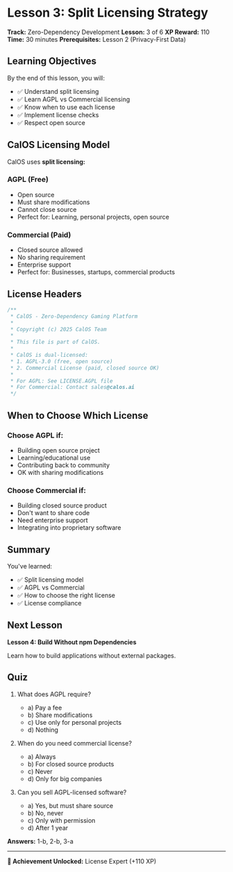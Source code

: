 # Lesson 3: Split Licensing Strategy

**Track:** Zero-Dependency Development
**Lesson:** 3 of 6
**XP Reward:** 110
**Time:** 30 minutes
**Prerequisites:** Lesson 2 (Privacy-First Data)

## Learning Objectives

By the end of this lesson, you will:
- ✅ Understand split licensing
- ✅ Learn AGPL vs Commercial licensing
- ✅ Know when to use each license
- ✅ Implement license checks
- ✅ Respect open source

## CalOS Licensing Model

CalOS uses **split licensing:**

### AGPL (Free)
- Open source
- Must share modifications
- Cannot close source
- Perfect for: Learning, personal projects, open source

### Commercial (Paid)
- Closed source allowed
- No sharing requirement
- Enterprise support
- Perfect for: Businesses, startups, commercial products

## License Headers

```javascript
/**
 * CalOS - Zero-Dependency Gaming Platform
 *
 * Copyright (c) 2025 CalOS Team
 *
 * This file is part of CalOS.
 *
 * CalOS is dual-licensed:
 * 1. AGPL-3.0 (free, open source)
 * 2. Commercial License (paid, closed source OK)
 *
 * For AGPL: See LICENSE.AGPL file
 * For Commercial: Contact sales@calos.ai
 */
```

## When to Choose Which License

### Choose AGPL if:
- Building open source project
- Learning/educational use
- Contributing back to community
- OK with sharing modifications

### Choose Commercial if:
- Building closed source product
- Don't want to share code
- Need enterprise support
- Integrating into proprietary software

## Summary

You've learned:
- ✅ Split licensing model
- ✅ AGPL vs Commercial
- ✅ How to choose the right license
- ✅ License compliance

## Next Lesson

**Lesson 4: Build Without npm Dependencies**

Learn how to build applications without external packages.

## Quiz

1. What does AGPL require?
   - a) Pay a fee
   - b) Share modifications
   - c) Use only for personal projects
   - d) Nothing

2. When do you need commercial license?
   - a) Always
   - b) For closed source products
   - c) Never
   - d) Only for big companies

3. Can you sell AGPL-licensed software?
   - a) Yes, but must share source
   - b) No, never
   - c) Only with permission
   - d) After 1 year

**Answers:** 1-b, 2-b, 3-a

---

**🎴 Achievement Unlocked:** License Expert (+110 XP)

